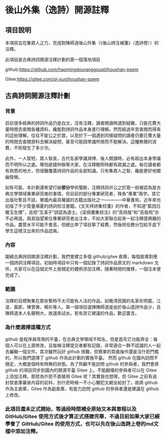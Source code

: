 # 後山外集（逸詩）開源註釋

## 項目說明
本項目旨在集眾人之力，完成對陳師道後山外集（《後山詩注補箋》（逸詩卷））的注釋。

此項目是古典詩詞開源注釋計劃的第一個落地項目

github:https://github.com/haomingdouranggouqil/houshan-poem

Gitee:https://gitee.com/qi-xun/houshan-poem

## 古典詩詞開源注釋計劃
### 背景
目前很多經典的詩詞作品仍是白文，沒有注釋。讀者閲讀時遇到疑難，只能花費大量時間去查閲各種資料，纔能對詩詞作品本身進行理解。然而經過辛苦查閲而得來的這些理解，往往不能公之於眾，以至於下一個遇到同樣疑問的讀者仍要花費大量的時間去查閲資料去解決疑問，甚至可能因學識所限而不能解決。這種無聲的浪費，不知發生了多少次。

此外，一人智短，眾人智長，古代名家學識淵博，後人閲讀時，必有超出本身學識而不明所以之處。哪怕是錢仲聯等大家，在注釋鮑照時都有疏漏之處。每位讀者都有熟悉的地方，但很難覆蓋詩詞作品的全部知識。只有集眾人之智，纔能更好地闡幽發微。

如有可能，本計劃還希望打破**部分**學術壟斷，注釋詩詞幷公之於眾一般被認為是古典文學領域專業硏究者的事情，但目前的部分專業硏究者，殊負“專業”兩字。其它出版社暫且不談，單國內最具權威的古籍出版社之一————中華書局，近年來也初版了不少質量堪憂的詩詞校注書籍。《文天祥詩集校箋》的作者，不知道“藍田日暖玉生煙”，且把“玉溪子”誤認為道士。《梁佩蘭集校注》的“高飛哉”和“高哉飛”亦不必再提。與其指望某位專業硏究者出注本，不如大家聯合起來一起注釋感興趣的作品，盡管水平可能不會高，但總比申了項目拏了經費，然後把任務分包給手底下學生這樣注出來的作品認眞。

### 內容
圍繞古典詩詞開源注釋計劃，我們會建立多個 github/gitee 倉庫，每個倉庫對應一個詩詞注釋項目。初始時項目中只有一個記錄了詩詞作品原文的 markdown 文件。大家可以在這個文件上按規定的體例添加注釋，隨著時間的推移，一個注本便完成了。

### 範圍
注釋的目標聚集在那些暫時不太可能有人注的作品，如晚清民國的名家俞明震，江湜，黃節，陳曾壽，楊圻等人。第一個項目選擇陳師道是由於後山逸詩作品少，且陳師道本人名聲稍大，故選來試水。若有其它建議的作品，歡迎畱言。
### 為什麼選擇這種方式
github 是程序員常用的平臺，在古典文學領域不知名，但是首先它功能齊全：每個人可以在上面修改，且每條注釋提交者都有記錄，非常適合一群不認識的人一起去編輯一個文件。其次雖然玩好 github 很難，但簡單的頁面操作還是沒什麽門檻的，所以我們選擇了 github 作為此計劃的實施平臺。
然而 github 在國內訪問不穩定，大槪是個時有時無的狀態。為了照顧不能訪問 github 的參與者，我們會將 github 的項目同步到國內的開源平臺 Gitee 上。不能翻墻的參與者可以在 Gitee 上添加注釋。那麽為什麽不直接用 Gitee 呢？其實我也想用，但 Gitee 之前有過封禁倉庫審查內容的前科，別什麽時候一不小心觸犯文網全給封了。故將 github 作為主倉庫，Gitee 作為副倉庫，有能力訪問 github 的參與者還是建議在 github 上修改。

### 此項目還未正式開始，等過段時間補全原始文本與章程以及 GitHub/Gitee 使用方式後才算正式搭建完畢，不過目前如果大家已經學會了 GitHub/Gitee 的使用方式，也可以先在後山逸詩上卷的md文檔中添加注釋。
